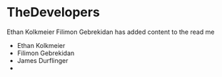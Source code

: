 # TheDevelopers
Ethan Kolkmeier
Filimon Gebrekidan has added content to the read me 
* Ethan Kolkmeier
* Filimon Gebrekidan
* James Durflinger
*
